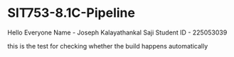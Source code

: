 # SIT753-8.1C-Pipeline

Hello Everyone
Name - Joseph Kalayathankal Saji
Student ID - 225053039

this is the test for checking whether the build happens automatically
